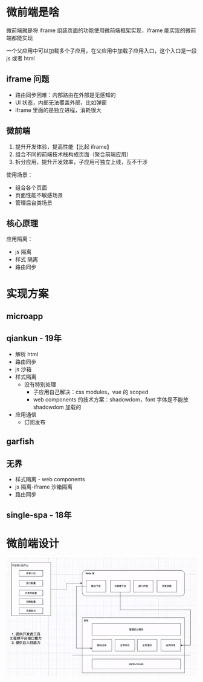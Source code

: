 # 微前端是啥

微前端就是将 iframe 组装页面的功能使用微前端框架实现，iframe 能实现的微前端都能实现

一个父应用中可以加载多个子应用，在父应用中加载子应用入口，这个入口是一段 js 或者 html

## iframe 问题

- 路由同步困难：内部路由在外部是无感知的
- UI 状态，内部无法覆盖外部，比如弹窗
- iframe 里面的是独立进程，消耗很大

## 微前端

1. 提升开发体验，提高性能【比起 iframe】
2. 组合不同的前端技术栈构成页面（聚合前端应用）
3. 拆分应用，提升开发效率，子应用可独立上线，互不干涉

使用场景：

- 组合各个页面
- 页面性能不敏感场景
- 管理后台类场景

## 核心原理

应用隔离：

- js 隔离
- 样式 隔离
- 路由同步

# 实现方案

## microapp



## qiankun - 19年

- 解析 html
- 路由同步
- js 沙箱
- 样式隔离
  - 没有特别处理
    - 子应用自己解决：css modules，vue 的 scoped
    - web components 的技术方案：shadowdom，font 字体是不能放 shadowdom 加载的
- 应用通信
  - 订阅发布

## garfish

## 无界

- 样式隔离 - web components
- js 隔离-iframe 沙箱隔离
- 路由同步



## single-spa - 18年





# 微前端设计

![image-20230822134003163](微前端.assets/image-20230822134003163.png)